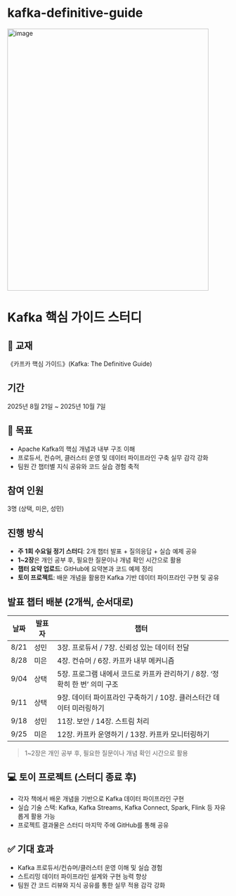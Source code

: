 # kafka-definitive-guide
<img width="458" height="597" alt="image" src="https://github.com/user-attachments/assets/c65f4821-158b-46b4-a2cc-00e65c9446d2" />

# Kafka 핵심 가이드 스터디

## 📖 교재
《카프카 핵심 가이드》(Kafka: The Definitive Guide)

## 기간
2025년 8월 21일 ~ 2025년 10월 7일  

## 📌 목표
- Apache Kafka의 핵심 개념과 내부 구조 이해  
- 프로듀서, 컨슈머, 클러스터 운영 및 데이터 파이프라인 구축 실무 감각 강화  
- 팀원 간 챕터별 지식 공유와 코드 실습 경험 축적  

## 참여 인원
3명 (상택, 미은, 성민)

## 진행 방식
- **주 1회 수요일 정기 스터디**: 2개 챕터 발표 + 질의응답 + 실습 예제 공유  
- **1~2장**은 개인 공부 후, 필요한 질문이나 개념 확인 시간으로 활용  
- **챕터 요약 업로드**: GitHub에 요약본과 코드 예제 정리  
- **토이 프로젝트**: 배운 개념을 활용한 Kafka 기반 데이터 파이프라인 구현 및 공유  

## 발표 챕터 배분 (2개씩, 순서대로)
| 날짜       | 발표자 | 챕터 |
|-----------|--------|------|
| 8/21      | 성민 | 3장. 프로듀서 / 7장. 신뢰성 있는 데이터 전달 |
| 8/28      | 미은 | 4장. 컨슈머 / 6장. 카프카 내부 메커니즘 |
| 9/04      | 상택 | 5장. 프로그램 내에서 코드로 카프카 관리하기 / 8장. ‘정확히 한 번’ 의미 구조 |
| 9/11      | 상택 | 9장. 데이터 파이프라인 구축하기 / 10장. 클러스터간 데이터 미러링하기 |
| 9/18      | 성민 | 11장. 보안 / 14장. 스트림 처리 |
| 9/25      | 미은 | 12장. 카프카 운영하기 / 13장. 카프카 모니터링하기 |

> 1~2장은 개인 공부 후, 필요한 질문이나 개념 확인 시간으로 활용  

## 💻 토이 프로젝트 (스터디 종료 후)
- 각자 책에서 배운 개념을 기반으로 Kafka 데이터 파이프라인 구현  
- 실습 기술 스택: Kafka, Kafka Streams, Kafka Connect, Spark, Flink 등 자유롭게 활용 가능  
- 프로젝트 결과물은 스터디 마지막 주에 GitHub를 통해 공유  

## ✅ 기대 효과
- Kafka 프로듀서/컨슈머/클러스터 운영 이해 및 실습 경험  
- 스트리밍 데이터 파이프라인 설계와 구현 능력 향상  
- 팀원 간 코드 리뷰와 지식 공유를 통한 실무 적용 감각 강화  
